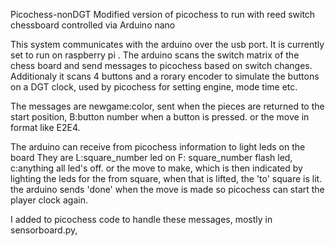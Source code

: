 Picochess-nonDGT
Modified version of picochess to run with reed switch chessboard controlled via Arduino nano

This system communicates with the arduino over the usb port. It is currently set to run on  raspberry pi . The arduino scans the switch matrix of the chess board and send messages to picochess based on switch changes. Additionaly it scans 4 buttons and a rorary encoder to simulate the buttons on a DGT clock, used by picochess for setting engine, mode time etc.

The messages are newgame:color, sent when the pieces are returned to the start position, B:button number when a button is pressed. or the move in format like E2E4.

The arduino can receive from picochess information to light leds on the board They are L:square_number led on F: square_number flash led, c:anything all led's off.
or the move to make, which is then indicated by lighting the leds for the from square, when that is lifted, the 'to' square is lit.
the arduino sends 'done' when the move is made so picochess can start the player clock again.


I added to picochess code to handle these messages, mostly in sensorboard.py,
